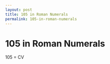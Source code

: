 ```yaml
---
layout: post
title: 105 in Roman Numerals
permalink: 105-in-roman-numerals
---
```


# 105 in Roman Numerals

105 = CV
